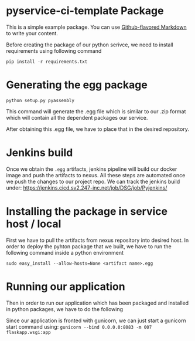 # pyservice-ci-template Package

This is a simple example package. You can use
[Github-flavored Markdown](https://guides.github.com/features/mastering-markdown/)
to write your content.

Before creating the package of our python serivce, we need to install requirements using following command

`pip install -r requirements.txt`

# Generating the egg package 

`python setup.py pyassembly`

This command will generate the .egg file which is similar to our .zip format which will contain all the dependent
packages our service.

After obtaining this .egg file, we have to place that in the desired repository.

# Jenkins build

Once we obtain the `.egg` artifacts, jenkins pipeline will build our docker image and push the artifacts to nexus.
All these steps are automated once we push the changes to our project repo. We can track the jenkins build under: 
https://jenkins.cicd.sv2.247-inc.net/job/DSG/job/Pyjenkins/

# Installing the package in service host / local

First we have to pull the artifacts from nexus repository into desired host. In order to deploy the pyhton package that we built, we have to run the following command inside a python environment

`sudo easy_install --allow-hosts=None <artifact name>.egg`  

# Running our application 

Then in order to run our application which has been packaged and installed in python packages, we have to do the following

Since our application is fronted with gunicorn, we can just start a gunicorn start command using:
`gunicorn --bind 0.0.0.0:8083 -m 007 flaskapp.wsgi:app`

